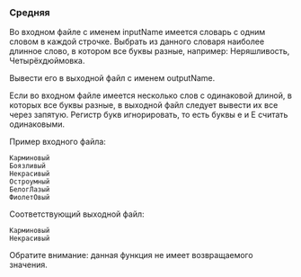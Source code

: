 ### Средняя

Во входном файле с именем inputName имеется словарь с одним словом в каждой строчке.
Выбрать из данного словаря наиболее длинное слово,
в котором все буквы разные, например: Неряшливость, Четырёхдюймовка.

Вывести его в выходной файл с именем outputName.

Если во входном файле имеется несколько слов с одинаковой длиной, в которых все буквы разные,
в выходной файл следует вывести их все через запятую.
Регистр букв игнорировать, то есть буквы е и Е считать одинаковыми.

Пример входного файла:

    Карминовый
    Боязливый
    Некрасивый
    Остроумный
    БелогЛазый
    ФиолетОвый

Соответствующий выходной файл:

    Карминовый
    Некрасивый

Обратите внимание: данная функция не имеет возвращаемого значения.